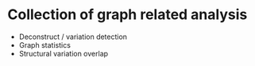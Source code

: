 # Collection of graph related analysis
- Deconstruct / variation detection 
- Graph statistics 
- Structural variation overlap